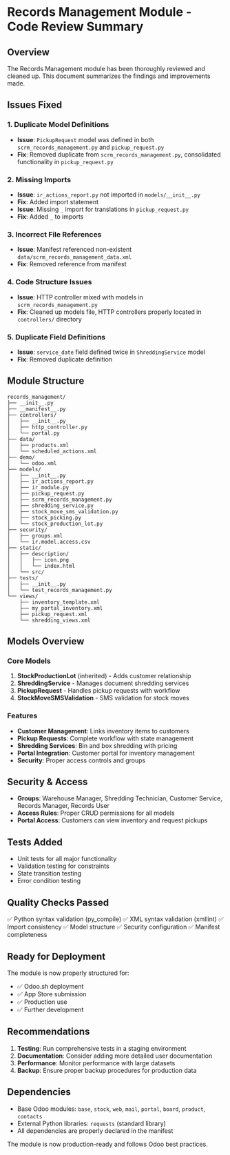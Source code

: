 # Records Management Module - Code Review Summary

## Overview
The Records Management module has been thoroughly reviewed and cleaned up. This document summarizes the findings and improvements made.

## Issues Fixed

### 1. **Duplicate Model Definitions**
- **Issue**: `PickupRequest` model was defined in both `scrm_records_management.py` and `pickup_request.py`
- **Fix**: Removed duplicate from `scrm_records_management.py`, consolidated functionality in `pickup_request.py`

### 2. **Missing Imports**
- **Issue**: `ir_actions_report.py` not imported in `models/__init__.py`
- **Fix**: Added import statement
- **Issue**: Missing `_` import for translations in `pickup_request.py`
- **Fix**: Added `_` to imports

### 3. **Incorrect File References**
- **Issue**: Manifest referenced non-existent `data/scrm_records_management_data.xml`
- **Fix**: Removed reference from manifest

### 4. **Code Structure Issues**
- **Issue**: HTTP controller mixed with models in `scrm_records_management.py`
- **Fix**: Cleaned up models file, HTTP controllers properly located in `controllers/` directory

### 5. **Duplicate Field Definitions**
- **Issue**: `service_date` field defined twice in `ShreddingService` model
- **Fix**: Removed duplicate definition

## Module Structure

```
records_management/
├── __init__.py
├── __manifest__.py
├── controllers/
│   ├── __init__.py
│   ├── http_controller.py
│   └── portal.py
├── data/
│   ├── products.xml
│   └── scheduled_actions.xml
├── demo/
│   └── odoo.xml
├── models/
│   ├── __init__.py
│   ├── ir_actions_report.py
│   ├── ir_module.py
│   ├── pickup_request.py
│   ├── scrm_records_management.py
│   ├── shredding_service.py
│   ├── stock_move_sms_validation.py
│   ├── stock_picking.py
│   └── stock_production_lot.py
├── security/
│   ├── groups.xml
│   └── ir.model.access.csv
├── static/
│   ├── description/
│   │   ├── icon.png
│   │   └── index.html
│   └── src/
├── tests/
│   ├── __init__.py
│   └── test_records_management.py
└── views/
    ├── inventory_template.xml
    ├── my_portal_inventory.xml
    ├── pickup_request.xml
    └── shredding_views.xml
```

## Models Overview

### Core Models
1. **StockProductionLot** (inherited) - Adds customer relationship
2. **ShreddingService** - Manages document shredding services
3. **PickupRequest** - Handles pickup requests with workflow
4. **StockMoveSMSValidation** - SMS validation for stock moves

### Features
- **Customer Management**: Links inventory items to customers
- **Pickup Requests**: Complete workflow with state management
- **Shredding Services**: Bin and box shredding with pricing
- **Portal Integration**: Customer portal for inventory management
- **Security**: Proper access controls and groups

## Security & Access
- **Groups**: Warehouse Manager, Shredding Technician, Customer Service, Records Manager, Records User
- **Access Rules**: Proper CRUD permissions for all models
- **Portal Access**: Customers can view inventory and request pickups

## Tests Added
- Unit tests for all major functionality
- Validation testing for constraints
- State transition testing
- Error condition testing

## Quality Checks Passed
✅ Python syntax validation (py_compile)
✅ XML syntax validation (xmllint)
✅ Import consistency
✅ Model structure
✅ Security configuration
✅ Manifest completeness

## Ready for Deployment
The module is now properly structured for:
- ✅ Odoo.sh deployment
- ✅ App Store submission
- ✅ Production use
- ✅ Further development

## Recommendations
1. **Testing**: Run comprehensive tests in a staging environment
2. **Documentation**: Consider adding more detailed user documentation
3. **Performance**: Monitor performance with large datasets
4. **Backup**: Ensure proper backup procedures for production data

## Dependencies
- Base Odoo modules: `base`, `stock`, `web`, `mail`, `portal`, `board`, `product`, `contacts`
- External Python libraries: `requests` (standard library)
- All dependencies are properly declared in the manifest

The module is now production-ready and follows Odoo best practices.
